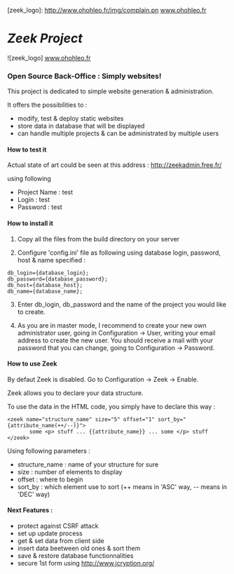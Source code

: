 [zeek_logo]: http://www.ohohleo.fr/img/complain.pn www.ohohleo.fr

# *Zeek Project*

![zeek_logo] www.ohohleo.fr

### Open Source Back-Office : Simply websites!

This project is dedicated to simple website generation & administration.

It offers the possibilities to :
- modify, test & deploy static websites
- store data in database that will be displayed
- can handle multiple projects & can be administrated by multiple users

#### How to test it

Actual state of art could be seen at this address : http://zeekadmin.free.fr/

using following

 - Project Name : test
 - Login : test
 - Password : test

#### How to install it

1. Copy all the files from the build directory on your server

2. Configure 'config.ini' file as following using database login,
password, host & name specified :

```
db_login={database_login};
db_password={database_password};
db_host={database_host};
db_name={database_name};
```

3. Enter db_login, db_password and the name of the project you would
like to create.

4. As you are in master mode, I recommend to create your new own
administrator user, going in Configuration -> User, writing your email
address to create the new user. You should receive a mail with your
password that you can change, going to Configuration -> Password.

#### How to use Zeek

By defaut Zeek is disabled. Go to Configuration -> Zeek -> Enable.

Zeek allows you to declare your data structure.

To use the data in the HTML code, you simply have to declare this way :

```
<zeek name="structure_name" size="5" offset="1" sort_by="{attribute_name(++/--)}">
       some <p> stuff ... {{attribute_name}} ... some </p> stuff
</zeek>
```
Using following parameters :
 - structure_name : name of your structure for sure
 - size : number of elements to display
 - offset : where to begin
 - sort_by : which element use to sort (++ means in 'ASC' way, -- means in 'DEC' way)

#### Next Features :
 - protect against CSRF attack
 - set up update process
 - get & set data from client side
 - insert data beetween old ones & sort them
 - save & restore database functionnalities
 - secure 1st form using http://www.jcryption.org/
